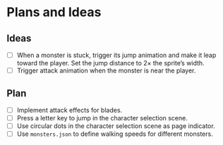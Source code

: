 # Plans and Ideas

## Ideas

- [ ] When a monster is stuck, trigger its jump animation and make it leap toward the player. Set the jump distance to 2× the sprite’s width.
- [ ] Trigger attack animation when the monster is near the player.

## Plan

- [ ] Implement attack effects for blades.
- [ ] Press a letter key to jump in the character selection scene.
- [ ] Use circular dots in the character selection scene as page indicator.
- [ ] Use `monsters.json` to define walking speeds for different monsters.